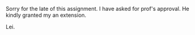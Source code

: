 Sorry for the late of this assignment. I have asked for prof's approval. He kindly granted my an extension.

Lei. 
